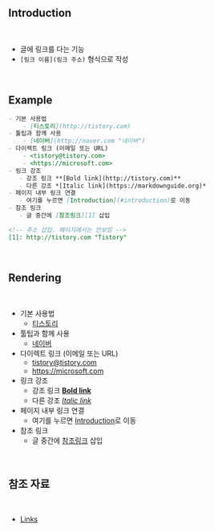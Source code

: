 ## Introduction

<br>

- 글에 링크를 다는 기능
- `[링크 이름](링크 주소)` 형식으로 작성

<br>

## Example

```md
- 기본 사용법
    - [티스토리](http://tistory.com)
- 툴팁과 함께 사용
    - [네이버](http://naver.com "네이버")
- 다이렉트 링크 (이메일 또는 URL)
    - <tistory@tistory.com>
    - <https://microsoft.com>
- 링크 강조
   - 강조 링크 **[Bold link](http://tistory.com)**
   - 다른 강조 *[Italic link](https://markdownguide.org)*
- 페이지 내부 링크 연결
   - 여기를 누르면 [Introduction](#introduction)로 이동
- 참조 링크
   - 글 중간에 [참조링크][1] 삽입

<!-- 주소 삽입. 페이지에서는 안보임 -->
[1]: http://tistory.com "Tistory"
```

<br>

## Rendering

<br>

- 기본 사용법
    - [티스토리](http://tistory.com)
- 툴팁과 함께 사용
    - [네이버](http://naver.com "네이버")
- 다이렉트 링크 (이메일 또는 URL)
    - <tistory@tistory.com>
    - <https://microsoft.com>
- 링크 강조
   - 강조 링크 **[Bold link](http://tistory.com)**
   - 다른 강조 *[Italic link](https://markdownguide.org)*
- 페이지 내부 링크 연결
   - 여기를 누르면 [Introduction](#introduction)로 이동
- 참조 링크
   - 글 중간에 [참조링크][1] 삽입

[1]: http://tistory.com "Tistory"

<br>

## 참조 자료

<br>

- [Links](https://www.markdownguide.org/basic-syntax/#links)